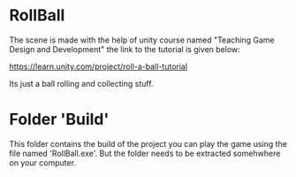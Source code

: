 # RollBall
The scene is made with the help of unity course named "Teaching Game Design and Development" the link to the tutorial is given below:

https://learn.unity.com/project/roll-a-ball-tutorial

Its just a ball rolling and collecting stuff.

# Folder 'Build'
This folder contains the build of the project you can play the game using the file named 'RollBall.exe'. But the folder needs to be extracted somehwhere on your computer.


